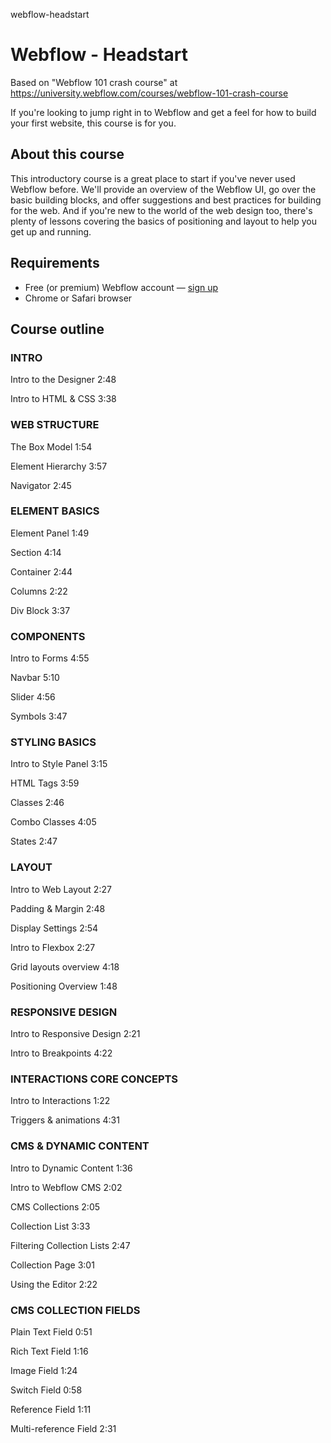 webflow-headstart
# Webflow - Headstart

Based on "Webflow 101 crash course" at https://university.webflow.com/courses/webflow-101-crash-course

If you're looking to jump right in to Webflow and get a feel for how to build your first website, this course is for you.

## About this course

This introductory course is a great place to start if you've never used Webflow before. We'll provide an overview of the Webflow UI, go over the basic building blocks, and offer suggestions and best practices for building for the web. And if you're new to the world of the web design too, there's plenty of lessons covering the basics of positioning and layout to help you get up and running.

## Requirements
- Free (or premium) Webflow account — [sign up](https://webflow.com/dashboard/signup?utm_source=university)
- Chrome or Safari browser

## Course outline

### INTRO

Intro to the Designer
2:48

Intro to HTML & CSS
3:38

### WEB STRUCTURE

The Box Model
1:54

Element Hierarchy
3:57

Navigator
2:45

### ELEMENT BASICS

Element Panel
1:49

Section
4:14

Container
2:44

Columns
2:22

Div Block
3:37

### COMPONENTS

Intro to Forms
4:55

Navbar
5:10

Slider
4:56

Symbols
3:47

### STYLING BASICS

Intro to Style Panel
3:15

HTML Tags
3:59

Classes
2:46

Combo Classes
4:05

States
2:47

### LAYOUT

Intro to Web Layout
2:27

Padding & Margin
2:48

Display Settings
2:54

Intro to Flexbox
2:27

Grid layouts overview
4:18

Positioning Overview
1:48

### RESPONSIVE DESIGN

Intro to Responsive Design
2:21

Intro to Breakpoints
4:22

### INTERACTIONS CORE CONCEPTS

Intro to Interactions
1:22

Triggers & animations
4:31

### CMS & DYNAMIC CONTENT

Intro to Dynamic Content
1:36

Intro to Webflow CMS
2:02

CMS Collections
2:05

Collection List
3:33

Filtering Collection Lists
2:47

Collection Page
3:01

Using the Editor
2:22

### CMS COLLECTION FIELDS

Plain Text Field
0:51

Rich Text Field
1:16

Image Field
1:24

Switch Field
0:58

Reference Field
1:11

Multi-reference Field
2:31
